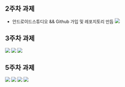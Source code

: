 ## 2주차 과제
- 안드로이드스튜디오 && Github 가입 및 레포지토리 만듬
 <img width="" height="" src="./pic/2st.png.PNG"></img>


## 3주차 과제

<img width="" height="" src="./pic/3st.PNG"></img>
<img width="" height="" src="./pic/3st_네이버.PNG"></img>
<img width="" height="" src="./pic/3st_전화걸기.PNG"></img>

## 5주차 과제
<img width="" height="" src="./pic/5st_1.PNG"></img>
<img width="" height="" src="./pic/5st_2.PNG"></img>
<img width="" height="" src="./pic/5st_3.PNG"></img>
<img width="" height="" src="./pic/5st_4.PNG"></img>
